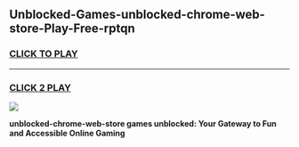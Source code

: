 
## Unblocked-Games-unblocked-chrome-web-store-Play-Free-rptqn
<h3>
<a href="https://premium76.site?title=unblocked-chrome-web-store&ref=18A1">CLICK TO PLAY</a></h3>
<hr>

<h3>
<a href="https://premium76.site?title=unblocked-chrome-web-store&ref=18A1">CLICK 2 PLAY</a>
  
</h3>

<a href="https://premium76.site?title=unblocked-chrome-web-store&ref=18A1"><img src="https://clearcache.store/games.png"></a>


**unblocked-chrome-web-store games unblocked: Your Gateway to Fun and Accessible Online Gaming**
